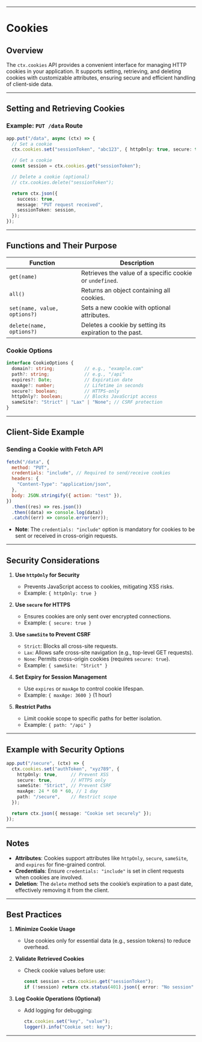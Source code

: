 
---

# **Cookies**

## **Overview**

The `ctx.cookies` API provides a convenient interface for managing HTTP cookies in your application. It supports setting, retrieving, and deleting cookies with customizable attributes, ensuring secure and efficient handling of client-side data.

---

## **Setting and Retrieving Cookies**

### **Example: `PUT /data` Route**

```typescript
app.put("/data", async (ctx) => {
  // Set a cookie
  ctx.cookies.set("sessionToken", "abc123", { httpOnly: true, secure: true });

  // Get a cookie
  const session = ctx.cookies.get("sessionToken");

  // Delete a cookie (optional)
  // ctx.cookies.delete("sessionToken");

  return ctx.json({
    success: true,
    message: "PUT request received",
    sessionToken: session,
  });
});
```

---

## **Functions and Their Purpose**

| **Function**                 | **Description**                                          |
|------------------------------|----------------------------------------------------------|
| `get(name)`                  | Retrieves the value of a specific cookie or `undefined`. |
| `all()`                      | Returns an object containing all cookies.                |
| `set(name, value, options?)` | Sets a new cookie with optional attributes.              |
| `delete(name, options?)`     | Deletes a cookie by setting its expiration to the past.  |

### **Cookie Options**

```typescript
interface CookieOptions {
  domain?: string;           // e.g., "example.com"
  path?: string;             // e.g., "/api"
  expires?: Date;            // Expiration date
  maxAge?: number;           // Lifetime in seconds
  secure?: boolean;          // HTTPS-only
  httpOnly?: boolean;        // Blocks JavaScript access
  sameSite?: "Strict" | "Lax" | "None"; // CSRF protection
}
```

---

## **Client-Side Example**

### **Sending a Cookie with Fetch API**

```javascript
fetch("/data", {
  method: "PUT",
  credentials: "include", // Required to send/receive cookies
  headers: {
    "Content-Type": "application/json",
  },
  body: JSON.stringify({ action: "test" }),
})
  .then((res) => res.json())
  .then((data) => console.log(data))
  .catch((err) => console.error(err));
```

- **Note**: The `credentials: "include"` option is mandatory for cookies to be sent or received in cross-origin requests.

---

## **Security Considerations**

1. **Use `httpOnly` for Security**
   - Prevents JavaScript access to cookies, mitigating XSS risks.
   - Example: `{ httpOnly: true }`

2. **Use `secure` for HTTPS**
   - Ensures cookies are only sent over encrypted connections.
   - Example: `{ secure: true }`

3. **Use `sameSite` to Prevent CSRF**
   - `Strict`: Blocks all cross-site requests.
   - `Lax`: Allows safe cross-site navigation (e.g., top-level GET requests).
   - `None`: Permits cross-origin cookies (requires `secure: true`).
   - Example: `{ sameSite: "Strict" }`

4. **Set Expiry for Session Management**
   - Use `expires` or `maxAge` to control cookie lifespan.
   - Example: `{ maxAge: 3600 }` (1 hour)

5. **Restrict Paths**
   - Limit cookie scope to specific paths for better isolation.
   - Example: `{ path: "/api" }`

---

## **Example with Security Options**

```typescript
app.put("/secure", (ctx) => {
  ctx.cookies.set("authToken", "xyz789", {
    httpOnly: true,     // Prevent XSS
    secure: true,       // HTTPS only
    sameSite: "Strict", // Prevent CSRF
    maxAge: 24 * 60 * 60, // 1 day
    path: "/secure",    // Restrict scope
  });

  return ctx.json({ message: "Cookie set securely" });
});
```

---

## **Notes**

- **Attributes**: Cookies support attributes like `httpOnly`, `secure`, `sameSite`, and `expires` for fine-grained control.
- **Credentials**: Ensure `credentials: "include"` is set in client requests when cookies are involved.
- **Deletion**: The `delete` method sets the cookie’s expiration to a past date, effectively removing it from the client.

---

## **Best Practices**

1. **Minimize Cookie Usage**
   - Use cookies only for essential data (e.g., session tokens) to reduce overhead.

2. **Validate Retrieved Cookies**
   - Check cookie values before use:

     ```typescript
     const session = ctx.cookies.get("sessionToken");
     if (!session) return ctx.status(401).json({ error: "No session" });
     ```

3. **Log Cookie Operations (Optional)**
   - Add logging for debugging:

     ```typescript
     ctx.cookies.set("key", "value");
     logger().info("Cookie set: key");
     ```

---
